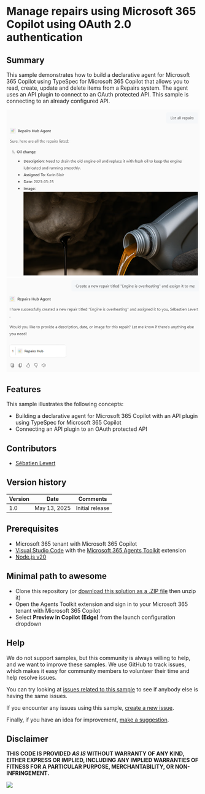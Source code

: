 # Manage repairs using Microsoft 365 Copilot using OAuth 2.0 authentication

## Summary

This sample demonstrates how to build a declarative agent for Microsoft 365 Copilot using TypeSpec for Microsoft 365 Copilot that allows you to read, create, update and delete items from a Repairs system. The agent uses an API plugin to connect to an OAuth protected API. This sample is connecting to an already configured API. 

![Declarative agent a list of repairs](./assets/repairs-list.png)
![Declarative agent creating a repair](./assets/repairs-create.png)

## Features

This sample illustrates the following concepts:

* Building a declarative agent for Microsoft 365 Copilot with an API plugin using TypeSpec for Microsoft 365 Copilot
* Connecting an API plugin to an OAuth protected API

## Contributors

* [Sébatien Levert](https://github.com/sebastienlevert)

## Version history

Version|Date|Comments
-------|----|--------
1.0|May 13, 2025|Initial release

## Prerequisites

* Microsoft 365 tenant with Microsoft 365 Copilot
* [Visual Studio Code](https://code.visualstudio.com/) with the [Microsoft 365 Agents Toolkit](https://marketplace.visualstudio.com/items?itemName=TeamsDevApp.ms-teams-vscode-extension) extension
* [Node.js v20](https://nodejs.org/en/download/package-manager)

## Minimal path to awesome

* Clone this repository (or [download this solution as a .ZIP file](https://pnp.github.io/download-partial/?url=https://github.com/pnp/copilot-pro-dev-samples/tree/main/samples/da-typespec-repairs-oauth) then unzip it)
* Open the Agents Toolkit extension and sign in to your Microsoft 365 tenant with Microsoft 365 Copilot
* Select **Preview in Copilot (Edge)** from the launch configuration dropdown

## Help

We do not support samples, but this community is always willing to help, and we want to improve these samples. We use GitHub to track issues, which makes it easy for  community members to volunteer their time and help resolve issues.

You can try looking at [issues related to this sample](https://github.com/pnp/copilot-pro-dev-samples/issues?q=label%3A%22sample%3A%20da-typespec-repairs-oauth%22) to see if anybody else is having the same issues.

If you encounter any issues using this sample, [create a new issue](https://github.com/pnp/copilot-pro-dev-samples/issues/new).

Finally, if you have an idea for improvement, [make a suggestion](https://github.com/pnp/copilot-pro-dev-samples/issues/new).

## Disclaimer

**THIS CODE IS PROVIDED *AS IS* WITHOUT WARRANTY OF ANY KIND, EITHER EXPRESS OR IMPLIED, INCLUDING ANY IMPLIED WARRANTIES OF FITNESS FOR A PARTICULAR PURPOSE, MERCHANTABILITY, OR NON-INFRINGEMENT.**

![](https://m365-visitor-stats.azurewebsites.net/SamplesGallery/da-typespec-repairs-oauth)
